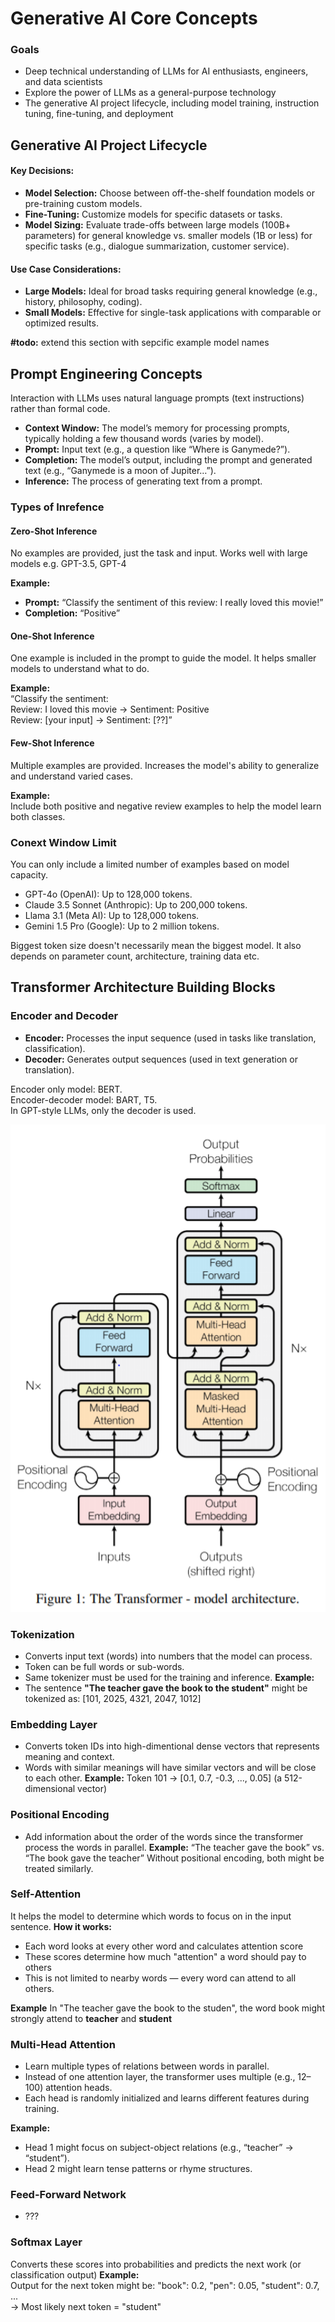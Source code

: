 # Generative AI Core Concepts

### Goals
- Deep technical understanding of LLMs for AI enthusiasts, engineers, and data scientists
- Explore the power of LLMs as a general-purpose technology
- The generative AI project lifecycle, including model training, instruction tuning, fine-tuning, and deployment

## Generative AI Project Lifecycle
#### Key Decisions:
- **Model Selection:** Choose between off-the-shelf foundation models or pre-training custom models.
- **Fine-Tuning:** Customize models for specific datasets or tasks.
- **Model Sizing:** Evaluate trade-offs between large models (100B+ parameters) for general knowledge vs. smaller models (1B or less) for specific tasks (e.g., dialogue summarization, customer service).

#### Use Case Considerations:
- **Large Models:** Ideal for broad tasks requiring general knowledge (e.g., history, philosophy, coding).
- **Small Models:** Effective for single-task applications with comparable or optimized results.

**#todo:** extend this section with sepcific example model names

## Prompt Engineering Concepts
Interaction with LLMs uses natural language prompts (text instructions) rather than formal code.
- **Context Window:** The model’s memory for processing prompts, typically holding a few thousand words (varies by model).
- **Prompt:** Input text (e.g., a question like “Where is Ganymede?”).
- **Completion:** The model’s output, including the prompt and generated text (e.g., “Ganymede is a moon of Jupiter…”).
- **Inference:** The process of generating text from a prompt.

### Types of Inrefence
#### Zero-Shot Inference
No examples are provided, just the task and input. Works well with large models e.g. GPT-3.5, GPT-4

**Example:**  
- **Prompt:** “Classify the sentiment of this review: I really loved this movie!”  
- **Completion:** “Positive”

#### One-Shot Inference
One example is included in the prompt to guide the model. It helps smaller models to understand what to do.

**Example:**  
“Classify the sentiment:  
Review: I loved this movie → Sentiment: Positive  
Review: [your input] → Sentiment: [??]”

#### Few-Shot Inference
Multiple examples are provided. Increases the model's ability to generalize and understand varied cases.

**Example:**  
Include both positive and negative review examples to help the model learn both classes.

### Conext Window Limit
You can only include a limited number of examples based on model capacity.
- GPT-4o (OpenAI): Up to 128,000 tokens.
- Claude 3.5 Sonnet (Anthropic): Up to 200,000 tokens.
- Llama 3.1 (Meta AI): Up to 128,000 tokens.
- Gemini 1.5 Pro (Google): Up to 2 million tokens.

Biggest token size doesn't necessarily mean the biggest model. It also depends on parameter count, architecture, training data etc.

## Transformer Architecture Building Blocks

### Encoder and Decoder
- **Encoder:** Processes the input sequence (used in tasks like translation, classification).  
- **Decoder:** Generates output sequences (used in text generation or translation).  

Encoder only model: BERT.  
Encoder-decoder model: BART, T5.  
In GPT-style LLMs, only the decoder is used.  

<img src="assets/TransformerArch.png" width="550" height="780"> 

### Tokenization
- Converts input text (words) into numbers that the model can process.
- Token can be full words or sub-words.
- Same tokenizer must be used for the training and inference.
**Example:**
- The sentence **"The teacher gave the book to the student"** might be tokenized as: [101, 2025, 4321, 2047, 1012]

### Embedding Layer
- Converts token IDs into high-dimentional dense vectors that represents meaning and context.
- Words with similar meanings will have similar vectors and will be close to each other.
**Example:** Token 101 → [0.1, 0.7, -0.3, ..., 0.05] (a 512-dimensional vector)

### Positional Encoding
- Add information about the order of the words since the transformer process the words in parallel.
**Example:** “The teacher gave the book” vs. “The book gave the teacher” Without positional encoding, both might be treated similarly.

### Self-Attention
It helps the model to determine which words to focus on in the input sentence.
**How it works:**
- Each word looks at every other word and calculates attention score
- These scores determine how much "attention" a word should pay to others
- This is not limited to nearby words — every word can attend to all others.

**Example**
In "The teacher gave the book to the studen", the word book might strongly attend to **teacher** and **student**

### Multi-Head Attention
- Learn multiple types of relations between words in parallel.
- Instead of one attention layer, the transformer uses multiple (e.g., 12–100) attention heads.
- Each head is randomly initialized and learns different features during training.
  
**Example:**  
- Head 1 might focus on subject-object relations (e.g., “teacher” → “student”).
- Head 2 might learn tense patterns or rhyme structures.

### Feed-Forward Network
- ???

### Softmax Layer
Converts these scores into probabilities and predicts the next work (or classification output)
**Example:**   
Output for the next token might be: "book": 0.2, "pen": 0.05, "student": 0.7, ...   
→ Most likely next token = "student"



